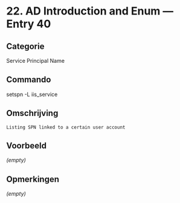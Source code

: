 # 22. AD Introduction and Enum — Entry 40

## Categorie

Service Principal Name

## Commando

setspn -L iis_service

## Omschrijving

```
Listing SPN linked to a certain user account
```

## Voorbeeld

_(empty)_

## Opmerkingen

_(empty)_

